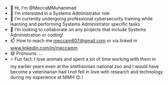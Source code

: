 - 👋 Hi, I’m @MeccaMMuhammad
- 👀 I’m interested in a Systems Administrator role
- 🌱 I’m currently undergoing professional cybersecurity training while learning and performing Systems Administrator specific tasks
- 💞️ I’m looking to collaborate on any projects that include Systems Administration or coding! 
- 📫 How to reach me meccam607@gmail.com or via linked in www.linkedin.com/in/meccamm
- 😄 Pronouns: ...
- ⚡ Fun fact: I love animals and spent a lot of time working with them in my earlier years even at the smithsonian national zoo and I would have become a veterinarian had I not fell in love with research and technology during my experience at NIMH 😊.!
